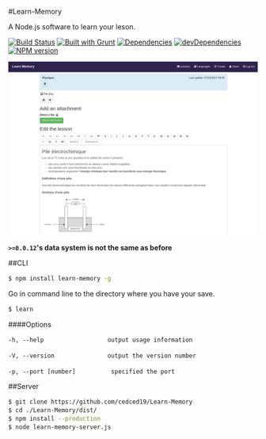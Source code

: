 #Learn-Memory

A Node.js software to learn your leson.

[![Build Status](https://travis-ci.org/cedced19/Learn-Memory.svg)](https://travis-ci.org/cedced19/Learn-Memory)
[![Built with Grunt](https://cdn.gruntjs.com/builtwith.png)](http://gruntjs.com/)
[![Dependencies](https://david-dm.org/cedced19/Learn-Memory.png)](https://david-dm.org/cedced19/Learn-Memory)
[![devDependencies](https://david-dm.org/cedced19/Learn-Memory/dev-status.png)](https://david-dm.org/cedced19/Learn-Memory#info=devDependencies)
[![NPM version](https://badge.fury.io/js/learn-memory.svg)](http://badge.fury.io/js/learn-memory)

![](https://raw.githubusercontent.com/cedced19/Learn-Memory/master/demo.png)

**`>=0.0.12`'s data system is not the same as before**

##CLI
```bash
$ npm install learn-memory -g
```

Go in command line to the directory where you have your save.

```bash
$ learn
```

####Options

```
-h, --help                  output usage information

-V, --version               output the version number

-p, --port [number]          specified the port
```

##Server

```bash
$ git clone https://github.com/cedced19/Learn-Memory
$ cd ./Learn-Memory/dist/
$ npm install --production
$ node learn-memory-server.js
```